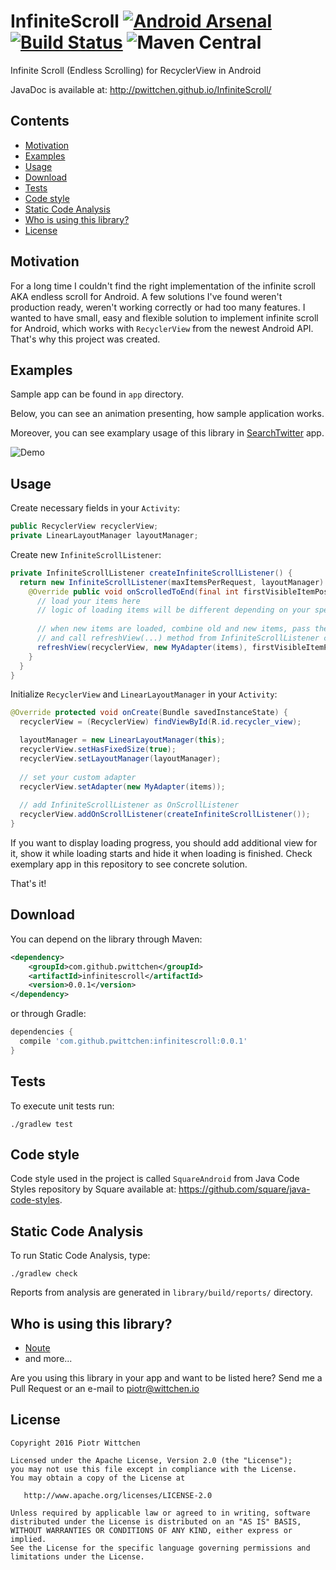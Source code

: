 # InfiniteScroll  [![Android Arsenal](https://img.shields.io/badge/Android%20Arsenal-InfiniteScroll-brightgreen.svg?style=flat)](https://android-arsenal.com/details/1/3237) [![Build Status](https://travis-ci.org/pwittchen/InfiniteScroll.svg?branch=master)](https://travis-ci.org/pwittchen/InfiniteScroll) ![Maven Central](https://img.shields.io/maven-central/v/com.github.pwittchen/infinitescroll.svg?style=flat)
Infinite Scroll (Endless Scrolling) for RecyclerView in Android

JavaDoc is available at: http://pwittchen.github.io/InfiniteScroll/

Contents
--------
- [Motivation](#motivation)
- [Examples](#examples)
- [Usage](#usage)
- [Download](#download)
- [Tests](#tests)
- [Code style](#code-style)
- [Static Code Analysis](#static-code-analysis)
- [Who is using this library?](#who-is-using-this-library)
- [License](#license)

Motivation
----------

For a long time I couldn't find the right implementation of the infinite scroll AKA endless scroll for Android. A few solutions I've found weren't production ready, weren't working correctly or had too many features. I wanted to have small, easy and flexible solution to implement infinite scroll for Android, which works with `RecyclerView` from the newest Android API. That's why this project was created.

Examples
--------

Sample app can be found in `app` directory.

Below, you can see an animation presenting, how sample application works.

Moreover, you can see examplary usage of this library in [SearchTwitter](https://github.com/pwittchen/SearchTwitter) app.

![Demo](https://raw.githubusercontent.com/pwittchen/InfiniteScroll/master/demo.gif)

Usage
-----

Create necessary fields in your `Activity`:

```java
public RecyclerView recyclerView;
private LinearLayoutManager layoutManager;
```

Create new `InfiniteScrollListener`:

```java
private InfiniteScrollListener createInfiniteScrollListener() {
  return new InfiniteScrollListener(maxItemsPerRequest, layoutManager) {
    @Override public void onScrolledToEnd(final int firstVisibleItemPosition) {
      // load your items here
      // logic of loading items will be different depending on your specific use case
      
      // when new items are loaded, combine old and new items, pass them to your adapter
      // and call refreshView(...) method from InfiniteScrollListener class to refresh RecyclerView
      refreshView(recyclerView, new MyAdapter(items), firstVisibleItemPosition);
    }
  }
}
```

Initialize `RecyclerView` and `LinearLayoutManager` in your `Activity`:

```java
@Override protected void onCreate(Bundle savedInstanceState) {
  recyclerView = (RecyclerView) findViewById(R.id.recycler_view);

  layoutManager = new LinearLayoutManager(this);
  recyclerView.setHasFixedSize(true);
  recyclerView.setLayoutManager(layoutManager);
  
  // set your custom adapter
  recyclerView.setAdapter(new MyAdapter(items));
  
  // add InfiniteScrollListener as OnScrollListener
  recyclerView.addOnScrollListener(createInfiniteScrollListener());
}
```

If you want to display loading progress, you should add additional view for it, show it while loading starts and hide it when loading is finished. Check exemplary app in this repository to see concrete solution.

That's it!

Download
--------

You can depend on the library through Maven:

```xml
<dependency>
    <groupId>com.github.pwittchen</groupId>
    <artifactId>infinitescroll</artifactId>
    <version>0.0.1</version>
</dependency>
```

or through Gradle:

```groovy
dependencies {
  compile 'com.github.pwittchen:infinitescroll:0.0.1'
}
```

Tests
-----

To execute unit tests run:

```
./gradlew test
```

Code style
----------

Code style used in the project is called `SquareAndroid` from Java Code Styles repository by Square available at: https://github.com/square/java-code-styles.

Static Code Analysis
--------------------

To run Static Code Analysis, type:

```
./gradlew check
```

Reports from analysis are generated in `library/build/reports/` directory.

Who is using this library?
-------------------------

- [Noute](https://play.google.com/store/apps/details?id=com.github.pierry.noute)
- and more...

Are you using this library in your app and want to be listed here? Send me a Pull Request or an e-mail to piotr@wittchen.io

License
-------

    Copyright 2016 Piotr Wittchen

    Licensed under the Apache License, Version 2.0 (the "License");
    you may not use this file except in compliance with the License.
    You may obtain a copy of the License at
    
       http://www.apache.org/licenses/LICENSE-2.0
    
    Unless required by applicable law or agreed to in writing, software
    distributed under the License is distributed on an "AS IS" BASIS,
    WITHOUT WARRANTIES OR CONDITIONS OF ANY KIND, either express or implied.
    See the License for the specific language governing permissions and
    limitations under the License.




